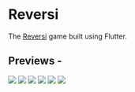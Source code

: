 # Reversi
The [Reversi](https://en.wikipedia.org/wiki/Reversi) game built using Flutter.

## Previews - 
![](gifs/part1.gif) ![](gifs/part2.gif) ![](gifs/part3.gif) ![](gifs/part4.gif) ![](gifs/part5.gif) ![](gifs/part6.gif)
